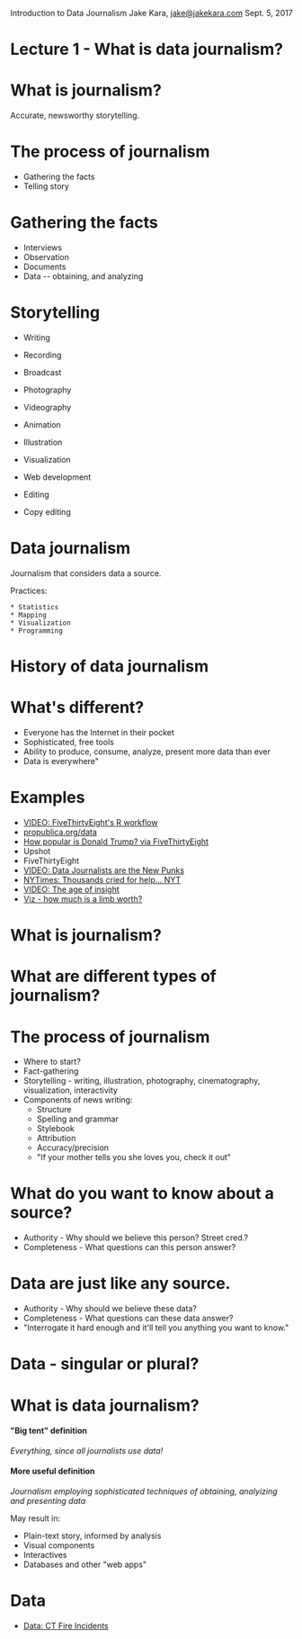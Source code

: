 Introduction to Data Journalism
Jake Kara, jake@jakekara.com
Sept. 5, 2017

# Lecture 1 - What is data journalism?

# What is journalism?

  Accurate, newsworthy storytelling.

# The process of journalism

  * Gathering the facts
  * Telling story

# Gathering the facts

  * Interviews
  * Observation
  * Documents
  * Data -- obtaining, and analyzing

# Storytelling

  * Writing
  * Recording
  * Broadcast
  * Photography
  * Videography
  * Animation
  * Illustration
  * Visualization
  * Web development
  
  * Editing
  * Copy editing

# Data journalism

  Journalism that considers data a source.

  Practices:

	* Statistics
	* Mapping
	* Visualization
	* Programming

# History of data journalism

  

# What's different?

  * Everyone has the Internet in their pocket
  * Sophisticated, free tools
  * Ability to produce, consume, analyze, present more data than ever
  * Data is everywhere"

# Examples

  * [VIDEO: FiveThirtyEight's R workflow](https://www.youtube.com/watch?v=1LujBaF1-4Y)
  * [propublica.org/data](https://www.propublica.org/data)
  * [How popular is Donald Trump? via FiveThirtyEight](https://projects.fivethirtyeight.com/trump-approval-ratings/)
  * Upshot
  * FiveThirtyEight
  * [VIDEO: Data Journalists are the New Punks](https://www.youtube.com/watch?v=h2zbvmXskSE)
  * [NYTimes: Thousands cried for help... NYT](https://www.nytimes.com/interactive/2017/08/30/us/houston-flood-rescue-cries-for-help.html)
  * [VIDEO: The age of insight](https://www.youtube.com/watch?v=TA_tNh0LMEs)
  * [Viz - how much is a limb worth?](https://projects.propublica.org/graphics/workers-compensation-benefits-by-limb)

# What is journalism?

# What are different types of journalism?

# The process of journalism

  * Where to start?
  * Fact-gathering
  * Storytelling - writing, illustration, photography, cinematography, visualization, interactivity
  * Components of news writing:
    * Structure
    * Spelling and grammar
    * Stylebook
    * Attribution
    * Accuracy/precision
    * "If your mother tells you she loves you, check it out"
	
# What do you want to know about a source?

  * Authority - Why should we believe this person? Street cred.?
  * Completeness - What questions can this person answer?

# Data are just like any source.

  * Authority - Why should we believe these data?
  * Completeness - What questions can these data answer?
  * "Interrogate it hard enough and it'll tell you anything you want to know."

# Data - singular or plural?
  
# What is data journalism?

#### "Big tent" definition

*Everything, since all journalists use data!*

#### More useful definition

*Journalism employing sophisticated techniques of obtaining, analyizing and presenting data*

May result in:
    
* Plain-text story, informed by analysis
* Visual components
* Interactives
* Databases and other "web apps"

# Data
  * [Data: CT Fire Incidents](https://data.ct.gov/Public-Safety/Connecticut-Fire-Department-Incidents-2012-2015-/qem9-rt8k)
